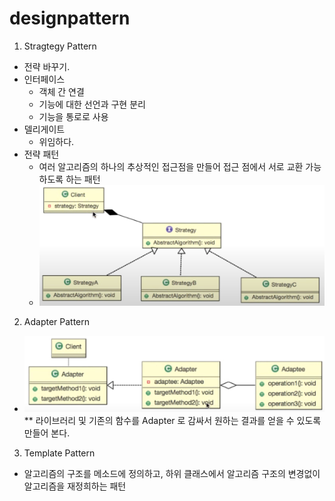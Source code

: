 # designpattern


1. Stragtegy Pattern
 - 전략 바꾸기.
 - 인터페이스 
   - 객체 간 연결
   - 기능에 대한 선언과 구현 분리
   - 기능을 통로로 사용
 - 델리게이트
   - 위임하다.
 - 전략 패턴
   - 여러 알고리즘의 하나의 추상적인 접근점을 만들어 접근 점에서 서로 교환 가능하도록 하는 패턴
   - ![img.png](img.png)


2. Adapter Pattern
 - ![img_1.png](img_1.png)
 ** 라이브러리 및 기존의 함수를 Adapter 로 감싸서 원하는 결과를 얻을 수 있도록 만들어 본다.


3. Template Pattern
 - 알고리즘의 구조를 메소드에 정의하고, 하위 클래스에서 알고리즘 구조의 변경없이 알고리즘을 재정희하는 패턴